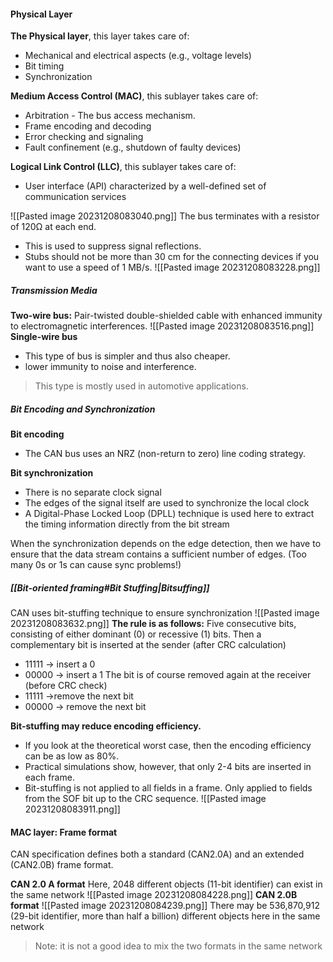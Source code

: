 #### Physical Layer
**The Physical layer**, this layer takes care of:
* Mechanical and electrical aspects (e.g., voltage levels)
* Bit timing
* Synchronization

**Medium Access Control (MAC)**, this sublayer takes care of:
* Arbitration - The bus access mechanism.
* Frame encoding and decoding
* Error checking and signaling
* Fault confinement (e.g., shutdown of faulty devices)

**Logical Link Control (LLC)**, this sublayer takes care of:
* User interface (API) characterized by a well-defined set of communication services

![[Pasted image 20231208083040.png]]
The bus terminates with a resistor of 120Ω at each end.
* This is used to suppress signal reflections.
* Stubs should not be more than 30 cm for the connecting devices if you want to use a speed of 1 MB/s.
![[Pasted image 20231208083228.png]]

##### Transmission Media

**Two-wire bus:**
Pair-twisted double-shielded cable with enhanced immunity to
electromagnetic interferences.
![[Pasted image 20231208083516.png]]
**Single-wire bus**
* This type of bus is simpler and thus also cheaper.
* lower immunity to noise and interference.
>This type is mostly used in automotive applications.



##### Bit Encoding and Synchronization
**Bit encoding**
* The CAN bus uses an NRZ (non-return to zero) line coding
strategy.

**Bit synchronization**
* There is no separate clock signal
* The edges of the signal itself are used to synchronize the local clock
* A Digital-Phase Locked Loop (DPLL) technique is used here to extract the timing information directly from the bit stream

When the synchronization depends on the edge detection, then we
have to ensure that the data stream contains a sufficient number of
edges. (Too many 0s or 1s can cause sync problems!)

##### [[Bit-oriented framing#Bit Stuffing|Bitsuffing]]
CAN uses bit-stuffing technique to ensure synchronization
![[Pasted image 20231208083632.png]]
**The rule is as follows:**
Five consecutive bits, consisting of either dominant (0) or recessive (1) bits.
Then a complementary bit is inserted at the sender (after CRC calculation)
* 11111 → insert a 0
* 00000 → insert a 1
The bit is of course removed again at the receiver (before CRC check)
* 11111 →remove the next bit
* 00000 → remove the next bit

**Bit-stuffing may reduce encoding efficiency.**
* If you look at the theoretical worst case, then the encoding efficiency can be as low as 80%.
* Practical simulations show, however, that only 2-4 bits are inserted in each frame.
* Bit-stuffing is not applied to all fields in a frame. Only applied to fields from the SOF bit up to the CRC sequence.
![[Pasted image 20231208083911.png]]


#### MAC layer: Frame format 
CAN specification defines both a standard (CAN2.0A) and an extended (CAN2.0B) frame format.

**CAN 2.0 A format** 
Here, 2048 different objects (11-bit identifier) can exist in the same network 
![[Pasted image 20231208084228.png]]
**CAN 2.0B format**
![[Pasted image 20231208084239.png]]
There may be 536,870,912 (29-bit identifier, more than half a billion) different objects here in the same network
>Note: it is not a good idea to mix the two formats in the same network